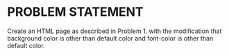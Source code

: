 # PROBLEM STATEMENT
Create an HTML page as described in Problem 1. with the modification that background color is other than default color and font-color is other than default color.